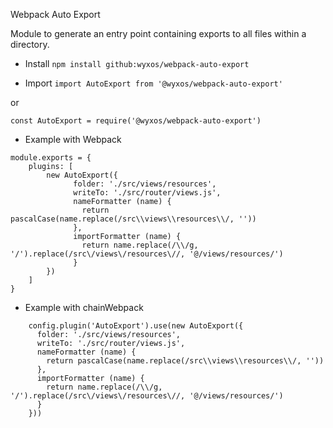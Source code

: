 Webpack Auto Export

Module to generate an entry point containing exports to all files within a directory.

- Install
``` npm install github:wyxos/webpack-auto-export ```

- Import
``` import AutoExport from '@wyxos/webpack-auto-export' ```

or

``` const AutoExport = require('@wyxos/webpack-auto-export') ```


- Example with Webpack

```
module.exports = {
    plugins: [
        new AutoExport({
              folder: './src/views/resources',
              writeTo: './src/router/views.js',
              nameFormatter (name) {
                return pascalCase(name.replace(/src\\views\\resources\\/, ''))
              },
              importFormatter (name) {
                return name.replace(/\\/g, '/').replace(/src\/views\/resources\//, '@/views/resources/')
              }
        })
    ]
}
```

- Example with chainWebpack

```
    config.plugin('AutoExport').use(new AutoExport({
      folder: './src/views/resources',
      writeTo: './src/router/views.js',
      nameFormatter (name) {
        return pascalCase(name.replace(/src\\views\\resources\\/, ''))
      },
      importFormatter (name) {
        return name.replace(/\\/g, '/').replace(/src\/views\/resources\//, '@/views/resources/')
      }
    }))
```
